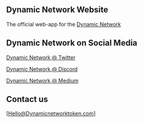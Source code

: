 ## Dynamic Network Website

The official web-app for the [Dynamic Network](https://www.dynamicnetworktoken.com/)

## Dynamic Network on Social Media

[Dynamic Network @ Twitter ](https://twitter.com/DynamicN3twork)

[Dynamic Network @ Discord ](https://discord.gg/2d7PNevWJv)

[Dynamic Network @ Medium ](https://medium.com/@dynamic-network)


## Contact us 

[Hello@Dynamicnetworktoken.com]
